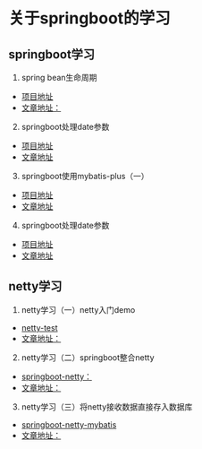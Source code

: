 # 关于springboot的学习
## springboot学习
1. spring bean生命周期
- [项目地址](https://github.com/guodayede/springboot-study/tree/master/springboot-bean)
- [文章地址：](https://www.guoyuchuan.com/java/2018/11/17/springbean%E7%94%9F%E5%91%BD%E5%91%A8%E6%9C%9F/)
2. springboot处理date参数
- [项目地址](https://github.com/guodayede/springboot-study/tree/master/springboot_date)
- [文章地址](https://www.guoyuchuan.com/springboot/2019/09/02/springboot%E5%A4%84%E7%90%86date%E5%8F%82%E6%95%B0)
3. springboot使用mybatis-plus（一）
- [项目地址](https://github.com/guodayede/springboot-study/tree/master/springboot-mybatis)
- [文章地址](https://www.guoyuchuan.com/java/springboot/2019/03/08/springboot%E4%BD%BF%E7%94%A8mybatis-plus-%E4%B8%80)
4. springboot处理date参数
- [项目地址](https://github.com/guodayede/springboot-study/tree/master/springboot_date)
- [文章地址](https://www.guoyuchuan.com/springboot/2019/09/02/springboot%E5%A4%84%E7%90%86date%E5%8F%82%E6%95%B0/)

## netty学习
1. netty学习（一）netty入门demo
- [netty-test](https://github.com/guodayede/springboot-study/tree/master/netty-test)
- [文章地址：](https://www.guoyuchuan.com/netty/springboot/2018/08/28/netty%E5%85%A5%E9%97%A8demo(%E4%B8%80))
2. netty学习（二）springboot整合netty
- [springboot-netty：](https://github.com/guodayede/springboot-study/tree/master/springboot-netty)
- [文章地址：](https://www.guoyuchuan.com/netty/springboot/2019/03/31/netty%E5%AD%A6%E4%B9%A0-%E4%BA%8C-springboot%E6%95%B4%E5%90%88netty)
3. netty学习（三）将netty接收数据直接存入数据库
- [springboot-netty-mybatis](https://github.com/guodayede/springboot-study/tree/master/springboot-netty-mybatis)
- [文章地址：](https://www.guoyuchuan.com/netty/springboot/2019/04/07/netty%E5%AD%A6%E4%B9%A0-%E4%B8%89-springboot+netty+mybatis)
